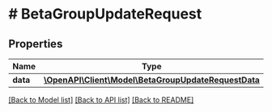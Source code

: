 # # BetaGroupUpdateRequest

## Properties

Name | Type | Description | Notes
------------ | ------------- | ------------- | -------------
**data** | [**\OpenAPI\Client\Model\BetaGroupUpdateRequestData**](BetaGroupUpdateRequestData.md) |  | 

[[Back to Model list]](../../README.md#documentation-for-models) [[Back to API list]](../../README.md#documentation-for-api-endpoints) [[Back to README]](../../README.md)


